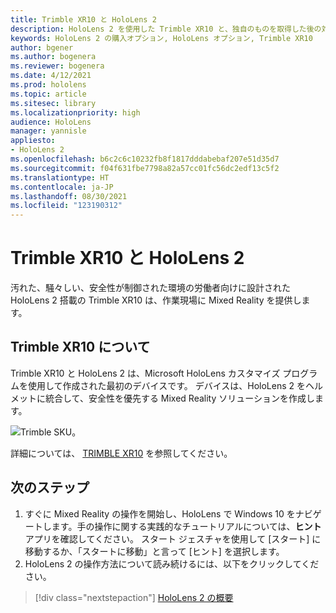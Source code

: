 ```yaml
---
title: Trimble XR10 と HoloLens 2
description: HoloLens 2 を使用した Trimble XR10 と、独自のものを取得した後の対処方法について説明します。
keywords: HoloLens 2 の購入オプション, HoloLens オプション, Trimble XR10
author: bgener
ms.author: bogenera
ms.reviewer: bogenera
ms.date: 4/12/2021
ms.prod: hololens
ms.topic: article
ms.sitesec: library
ms.localizationpriority: high
audience: HoloLens
manager: yannisle
appliesto:
- HoloLens 2
ms.openlocfilehash: b6c2c6c10232fb8f1817dddabebaf207e51d35d7
ms.sourcegitcommit: f04f631fbe7798a82a57cc01fc56dc2edf13c5f2
ms.translationtype: HT
ms.contentlocale: ja-JP
ms.lasthandoff: 08/30/2021
ms.locfileid: "123190312"
---
```

# <a name="trimble-xr10-with-hololens-2"></a>Trimble XR10 と HoloLens 2

汚れた、騒々しい、安全性が制御された環境の労働者向けに設計された HoloLens 2 搭載の Trimble XR10 は、作業現場に Mixed Reality を提供します。

## <a name="learn-about-trimble-xr10"></a>Trimble XR10 について

Trimble XR10 と HoloLens 2 は、Microsoft HoloLens カスタマイズ プログラムを使用して作成された最初のデバイスです。 デバイスは、HoloLens 2 をヘルメットに統合して、安全性を優先する Mixed Reality ソリューションを作成します。

![Trimble SKU。](./images/trimble-ed.png)

詳細については、 [TRIMBLE XR10](https://fieldtech.trimble.com/en/product/trimble-xr10-with-hololens-2) を参照してください。

## <a name="next-steps"></a>次のステップ

1. すぐに Mixed Reality の操作を開始し、HoloLens で Windows 10 をナビゲートします。手の操作に関する実践的なチュートリアルについては、**ヒント** アプリを確認してください。 スタート ジェスチャを使用して [スタート] に移動するか、「スタートに移動」と言って [ヒント] を選択します。
1. HoloLens 2 の操作方法について読み続けるには、以下をクリックしてください。

> [!div class="nextstepaction"]
> [HoloLens 2 の概要](hololens2-basic-usage.md)
